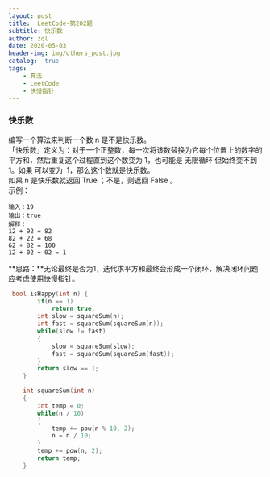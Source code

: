 ```yaml
---
layout: post
title:  LeetCode-第202题
subtitle: 快乐数
author: zql
date: 2020-05-03
header-img: img/others_post.jpg
catalog:  true
tags:
    - 算法
    - LeetCode
    - 快慢指针
---
```

### 快乐数  
编写一个算法来判断一个数 n 是不是快乐数。  
「快乐数」定义为：对于一个正整数，每一次将该数替换为它每个位置上的数字的平方和，然后重复这个过程直到这个数变为 1，也可能是 无限循环 但始终变不到 1。如果 可以变为  1，那么这个数就是快乐数。  
如果 n 是快乐数就返回 True ；不是，则返回 False 。  
示例：  
```
输入：19
输出：true
解释：
12 + 92 = 82
82 + 22 = 68
62 + 82 = 100
12 + 02 + 02 = 1
```  
**思路：**无论最终是否为1，迭代求平方和最终会形成一个闭环，解决闭环问题应考虑使用快慢指针。  
```c++
 bool isHappy(int n) {
        if(n == 1)
            return true;
        int slow = squareSum(n);
        int fast = squareSum(squareSum(n));
        while(slow != fast)
        {
            slow = squareSum(slow);
            fast = squareSum(squareSum(fast));
        }
        return slow == 1; 
    }

    int squareSum(int n)
    {
        int temp = 0;
        while(n / 10)
        {
            temp += pow(n % 10, 2);
            n = n / 10;
        }
        temp += pow(n, 2);
        return temp;
    }
```
